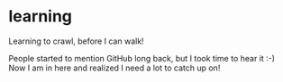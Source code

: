 # learning
Learning to crawl, before I can walk!

People started to mention GitHub long back, but I took time to hear it :-) Now I am in here and realized I need a lot to catch up on!
